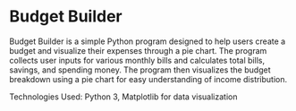 # Budget Builder

Budget Builder is a simple Python program designed to help users create a budget and visualize their expenses through a pie chart. 
The program collects user inputs for various monthly bills and calculates total bills, savings, and spending money. 
The program then visualizes the budget breakdown using a pie chart for easy understanding of income distribution.

Technologies Used: Python 3, Matplotlib for data visualization



